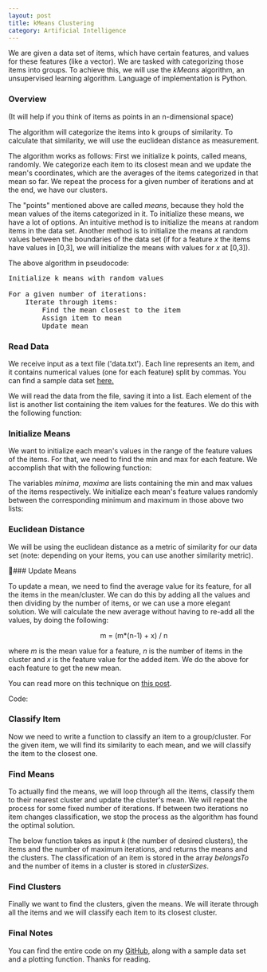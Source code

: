 ```yaml
---
layout: post
title: kMeans Clustering
category: Artificial Intelligence
---
```


We are given a data set of items, which have certain features, and values for these features (like a vector). We are tasked with categorizing those items into groups. To achieve this, we will use the <i>kMeans</i> algorithm, an unsupervised learning algorithm. Language of implementation is Python.

### Overview

(It will help if you think of items as points in an n-dimensional space)

The algorithm will categorize the items into k groups of similarity. To calculate that similarity, we will use the euclidean distance as measurement.

The algorithm works as follows: First we initialize k points, called means, randomly. We categorize each item to its closest mean and we update the mean's coordinates, which are the averages of the items categorized in that mean so far. We repeat the process for a given number of iterations and at the end, we have our clusters.

The "points" mentioned above are called <i>means</i>, because they hold the mean values of the items categorized in it. To initialize these means, we have a lot of options. An intuitive method is to initialize the means at random items in the data set. Another method is to initialize the means at random values between the boundaries of the data set (if for a feature <i>x</i> the items have values in [0,3], we will initialize the means with values for <i>x</i> at [0,3]).

The above algorithm in pseudocode:

<pre>
Initialize k means with random values

For a given number of iterations:
    Iterate through items:
        Find the mean closest to the item
        Assign item to mean
        Update mean
</pre>

<h3>Read Data</h3>

We receive input as a text file ('data.txt'). Each line represents an item, and it contains numerical values (one for each feature) split by commas. You can find a sample data set <a href="https://github.com/antmarakis/Machine-Learning/blob/master/Clustering/kMeans%20-%20Standard/data.txt">here.</a>

We will read the data from the file, saving it into a list. Each element of the list is another list containing the item values for the features. We do this with the following function:

<script src="https://gist.github.com/antmarakis/b084960e299b435ca75c4cafa7ae2cb7.js"></script>

### Initialize Means

We want to initialize each mean's values in the range of the feature values of the items. For that, we need to find the min and max for each feature. We accomplish that with the following function:

<script src="https://gist.github.com/antmarakis/2c4fa82e03ba553e4cf960abc9dc3354.js"></script>

The variables <i>minima, maxima</i> are lists containing the min and max values of the items respectively. We initialize each mean's feature values randomly between the corresponding minimum and maximum in those above two lists:

<script src="https://gist.github.com/antmarakis/c00f98161a34ff315a5f4867e34ed045.js"></script>

### Euclidean Distance

We will be using the euclidean distance as a metric of similarity for our data set (note: depending on your items, you can use another similarity metric).

<script src="https://gist.github.com/antmarakis/35542b86e40c44e628d9568be0fd8252.js"></script>
### Update Means

To update a mean, we need to find the average value for its feature, for all the items in the mean/cluster. We can do this by adding all the values and then dividing by the number of items, or we can use a more elegant solution. We will calculate the new average without having to re-add all the values, by doing the following:

<p align="center">m = (m*(n-1) + x) / n</p>

where <i>m</i> is the mean value for a feature, <i>n</i> is the number of items in the cluster and <i>x</i> is the feature value for the added item. We do the above for each feature to get the new mean.

You can read more on this technique on [this post](https://antmarakis.github.io/2016/calculating-averages/).

Code:

<script src="https://gist.github.com/antmarakis/1f22cf90d82ec06dc82ededded0d4f19.js"></script>

### Classify Item

Now we need to write a function to classify an item to a group/cluster. For the given item, we will find its similarity to each mean, and we will classify the item to the closest one.

<script src="https://gist.github.com/antmarakis/5e5882e973095935b19102d91a411d7f.js"></script>

### Find Means

To actually find the means, we will loop through all the items, classify them to their nearest cluster and update the cluster's mean. We will repeat the process for some fixed number of iterations. If between two iterations no item changes classification, we stop the process as the algorithm has found the optimal solution.

The below function takes as input <i>k</i> (the number of desired clusters), the items and the number of maximum iterations, and returns the means and the clusters. The classification of an item is stored in the array <i>belongsTo</i> and the number of items in a cluster is stored in <i>clusterSizes</i>.

<script src="https://gist.github.com/antmarakis/25082d94663a480beab1f35e44527845.js"></script>

### Find Clusters

Finally we want to find the clusters, given the means. We will iterate through all the items and we will classify each item to its closest cluster.

<script src="https://gist.github.com/antmarakis/69fe2a280f7997253f2ca599912e53c0.js"></script>

<h3>Final Notes</h3>

You can find the entire code on my <a href="https://github.com/antmarakis/Machine-Learning/tree/master/Clustering/kMeans%20-%20Standard">GitHub</a>, along with a sample data set and a plotting function. Thanks for reading.
